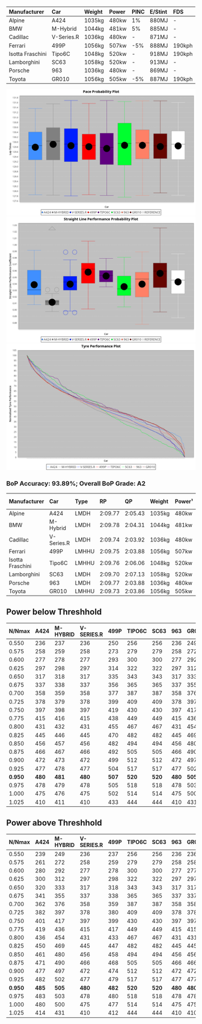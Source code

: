 | Manufacturer     | Car        | Weight | Power | PINC    | E/Stint | FDS     |
|:-|:-|:-|:-|:-|:-|:-|
| Alpine           | A424       | 1035kg | 480kw | 1%      | 880MJ   |    -    |
| BMW              | M-Hybrid   | 1044kg | 481kw | 5%      | 885MJ   |    -    |
| Cadillac         | V-Series.R | 1036kg | 480kw |    -    | 871MJ   |    -    |
| Ferrari          | 499P       | 1056kg | 507kw | -5%     | 888MJ   | 190kph  |
| Isotta Fraschini | Tipo6C     | 1048kg | 520kw |    -    | 918MJ   | 190kph  |
| Lamborghini      | SC63       | 1058kg | 520kw |    -    | 913MJ   |    -    |
| Porsche          | 963        | 1036kg | 480kw |    -    | 869MJ   |    -    |
| Toyota           | GR010      | 1056kg | 505kw | -5%     | 887MJ   | 190kph  |

![PACECHART](./IMG/AUTO.png)
![STRAIGHTLINEPERFORMANCECHART](./IMG/AUTO_sp.png)
![TYREPERFORMANCECHART](./IMG/AUTO_tw.png)

### BoP Accuracy: 93.89%; Overall BoP Grade: A2
| Manufacturer     | Car        | Type  | RP      | QP      | Weight | Power¹ | Threshhold | PINC    | Power² | E/Stint | AVG Vmax  | FDS     | RDLC | L/Stint | BOP-Grade | Model Accuracy | Model Points | Match%  |
|:-|:-|:-|:-|:-|:-|:-|:-|:-|:-|:-|:-|:-|:-|:-|:-|:-|:-|:-|
| Alpine           | A424       | LMDH  | 2:09.77 | 2:05.43 | 1035kg | 480kw  | 210.0kph   | 1%      | 485kw  |  880MJ  | 299.43kph |    -    | 1.03 | 25      | +C1       | 100.00%        | 642          | 75.09%  |
| BMW              | M-Hybrid   | LMDH  | 2:09.78 | 2:04.31 | 1044kg | 481kw  | 210.0kph   | 5%      | 505kw  |  885MJ  | 296.93kph |    -    | 1.03 | 25      | ~A1       | 100.00%        | 1714         | 99.62%  |
| Cadillac         | V-Series.R | LMDH  | 2:09.74 | 2:03.92 | 1036kg | 480kw  | 210.0kph   |    -    | 480kw  |  871MJ  | 298.76kph |    -    | 1.03 | 25      | ~A1       | 98.95%         | 2271         | 100.00% |
| Ferrari          | 499P       | LMHHU | 2:09.75 | 2:03.88 | 1056kg | 507kw  | 210.0kph   | -5%     | 482kw  |  888MJ  | 302.20kph | 190kph  | 1.03 | 25      | ~A1       | 99.93%         | 2718         | 99.28%  |
| Isotta Fraschini | Tipo6C     | LMHHU | 2:09.76 | 2:06.06 | 1048kg | 520kw  | 0.0kph     |    -    | 520kw  |  918MJ  | 303.80kph | 190kph  | 1.06 | 25      | +C1       | 92.36%         | 133          | 77.14%  |
| Lamborghini      | SC63       | LMDH  | 2:09.70 | 2:07.13 | 1058kg | 520kw  | 210.0kph   |    -    | 520kw  |  913MJ  | 300.81kph |    -    | 1.03 | 25      | ~A1       | 96.54%         | 418          | 100.00% |
| Porsche          | 963        | LMDH  | 2:09.77 | 2:03.88 | 1036kg | 480kw  | 210.0kph   |    -    | 480kw  |  869MJ  | 299.23kph |    -    | 1.03 | 25      | ~A1       | 99.98%         | 6168         | 100.00% |
| Toyota           | GR010      | LMHHU | 2:09.73 | 2:03.86 | 1056kg | 505kw  | 210.0kph   | -5%     | 480kw  |  887MJ  | 301.75kph | 190kph  | 1.03 | 25      | ~A1       | 98.53%         | 3557         | 100.00% |

## Power below Threshhold
| N/Nmax    | A424    | M-HYBRID | V-SERIES.R | 499P    | TIPO6C  | SC63    | 963     | GR010   |
|:-|:-|:-|:-|:-|:-|:-|:-|:-|
|  0.550    |  236    |  237     |  236       |  250    |  256    |  256    |  236    |  249    |
|  0.575    |  258    |  259     |  258       |  273    |  279    |  279    |  258    |  272    |
|  0.600    |  277    |  278     |  277       |  293    |  300    |  300    |  277    |  292    |
|  0.625    |  297    |  298     |  297       |  314    |  322    |  322    |  297    |  312    |
|  0.650    |  317    |  318     |  317       |  335    |  343    |  343    |  317    |  333    |
|  0.675    |  337    |  338     |  337       |  356    |  365    |  365    |  337    |  355    |
|  0.700    |  358    |  359     |  358       |  377    |  387    |  387    |  358    |  376    |
|  0.725    |  378    |  379     |  378       |  399    |  409    |  409    |  378    |  397    |
|  0.750    |  397    |  398     |  397       |  419    |  430    |  430    |  397    |  417    |
|  0.775    |  415    |  416     |  415       |  438    |  449    |  449    |  415    |  436    |
|  0.800    |  431    |  432     |  431       |  455    |  467    |  467    |  431    |  454    |
|  0.825    |  445    |  446     |  445       |  470    |  482    |  482    |  445    |  469    |
|  0.850    |  456    |  457     |  456       |  482    |  494    |  494    |  456    |  480    |
|  0.875    |  466    |  467     |  466       |  492    |  505    |  505    |  466    |  490    |
|  0.900    |  472    |  473     |  472       |  499    |  512    |  512    |  472    |  497    |
|  0.925    |  477    |  478     |  477       |  504    |  517    |  517    |  477    |  502    |
| **0.950** | **480** | **481**  | **480**    | **507** | **520** | **520** | **480** | **505** |
|  0.975    |  478    |  479     |  478       |  505    |  518    |  518    |  478    |  503    |
|  1.000    |  475    |  476     |  475       |  502    |  514    |  514    |  475    |  500    |
|  1.025    |  410    |  411     |  410       |  433    |  444    |  444    |  410    |  431    |

## Power above Threshhold
| N/Nmax    | A424    | M-HYBRID | V-SERIES.R | 499P    | TIPO6C  | SC63    | 963     | GR010   |
|:-|:-|:-|:-|:-|:-|:-|:-|:-|
|  0.550    |  239    |  249     |  236       |  237    |  256    |  256    |  236    |  236    |
|  0.575    |  261    |  272     |  258       |  259    |  279    |  279    |  258    |  258    |
|  0.600    |  280    |  292     |  277       |  278    |  300    |  300    |  277    |  277    |
|  0.625    |  300    |  312     |  297       |  298    |  322    |  322    |  297    |  297    |
|  0.650    |  320    |  333     |  317       |  318    |  343    |  343    |  317    |  317    |
|  0.675    |  341    |  355     |  337       |  338    |  365    |  365    |  337    |  337    |
|  0.700    |  362    |  376     |  358       |  359    |  387    |  387    |  358    |  358    |
|  0.725    |  382    |  397     |  378       |  380    |  409    |  409    |  378    |  378    |
|  0.750    |  401    |  417     |  397       |  399    |  430    |  430    |  397    |  397    |
|  0.775    |  419    |  436     |  415       |  417    |  449    |  449    |  415    |  415    |
|  0.800    |  436    |  454     |  431       |  433    |  467    |  467    |  431    |  431    |
|  0.825    |  450    |  469     |  445       |  447    |  482    |  482    |  445    |  445    |
|  0.850    |  461    |  480     |  456       |  458    |  494    |  494    |  456    |  456    |
|  0.875    |  471    |  490     |  466       |  468    |  505    |  505    |  466    |  466    |
|  0.900    |  477    |  497     |  472       |  474    |  512    |  512    |  472    |  472    |
|  0.925    |  482    |  502     |  477       |  479    |  517    |  517    |  477    |  477    |
| **0.950** | **485** | **505**  | **480**    | **482** | **520** | **520** | **480** | **480** |
|  0.975    |  483    |  503     |  478       |  480    |  518    |  518    |  478    |  478    |
|  1.000    |  480    |  500     |  475       |  477    |  514    |  514    |  475    |  475    |
|  1.025    |  414    |  431     |  410       |  412    |  444    |  444    |  410    |  410    |
